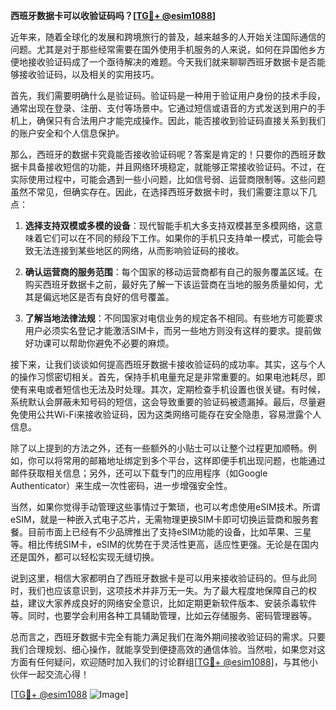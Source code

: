 **西班牙数据卡可以收验证码吗？[[TG💪+ @esim1088](https://t.me/s/esim1088)]**

近年来，随着全球化的发展和跨境旅行的普及，越来越多的人开始关注国际通信的问题。尤其是对于那些经常需要在国外使用手机服务的人来说，如何在异国他乡方便地接收验证码成了一个亟待解决的难题。今天我们就来聊聊西班牙数据卡是否能够接收验证码，以及相关的实用技巧。

首先，我们需要明确什么是验证码。验证码是一种用于验证用户身份的技术手段，通常出现在登录、注册、支付等场景中。它通过短信或语音的方式发送到用户的手机上，确保只有合法用户才能完成操作。因此，能否接收到验证码直接关系到我们的账户安全和个人信息保护。

那么，西班牙的数据卡究竟能否接收验证码呢？答案是肯定的！只要你的西班牙数据卡具备接收短信的功能，并且网络环境稳定，就能够正常接收验证码。不过，在实际使用过程中，可能会遇到一些小问题，比如信号弱、运营商限制等。这些问题虽然不常见，但确实存在。因此，在选择西班牙数据卡时，我们需要注意以下几点：

1. **选择支持双模或多模的设备**：现代智能手机大多支持双模甚至多模网络，这意味着它们可以在不同的频段下工作。如果你的手机只支持单一模式，可能会导致无法连接到某些地区的网络，从而影响验证码的接收。

2. **确认运营商的服务范围**：每个国家的移动运营商都有自己的服务覆盖区域。在购买西班牙数据卡之前，最好先了解一下该运营商在当地的服务质量如何，尤其是偏远地区是否有良好的信号覆盖。

3. **了解当地法律法规**：不同国家对电信业务的规定各不相同。有些地方可能要求用户必须实名登记才能激活SIM卡，而另一些地方则没有这样的要求。提前做好功课可以帮助你避免不必要的麻烦。

接下来，让我们谈谈如何提高西班牙数据卡接收验证码的成功率。其实，这与个人的操作习惯密切相关。首先，保持手机电量充足是非常重要的。如果电池耗尽，即使有来电或者短信也无法及时处理。其次，定期检查手机设置也很关键。有时候，系统默认会屏蔽未知号码的短信，这会导致重要的验证码被遗漏掉。最后，尽量避免使用公共Wi-Fi来接收验证码，因为这类网络可能存在安全隐患，容易泄露个人信息。

除了以上提到的方法之外，还有一些额外的小贴士可以让整个过程更加顺畅。例如，你可以将常用的邮箱地址绑定到多个平台，这样即便手机出现问题，也能通过邮件获取相关信息；另外，还可以下载专门的应用程序（如Google Authenticator）来生成一次性密码，进一步增强安全性。

当然，如果你觉得手动管理这些事情过于繁琐，也可以考虑使用eSIM技术。所谓eSIM，就是一种嵌入式电子芯片，无需物理更换SIM卡即可切换运营商和服务套餐。目前市面上已经有不少品牌推出了支持eSIM功能的设备，比如苹果、三星等。相比传统SIM卡，eSIM的优势在于灵活性更高，适应性更强。无论是在国内还是国外，都可以轻松实现无缝切换。

说到这里，相信大家都明白了西班牙数据卡是可以用来接收验证码的。但与此同时，我们也应该意识到，这项技术并非万无一失。为了最大程度地保障自己的权益，建议大家养成良好的网络安全意识，比如定期更新软件版本、安装杀毒软件等。同时，也要学会利用各种工具辅助管理，比如云存储服务、密码管理器等。

总而言之，西班牙数据卡完全有能力满足我们在海外期间接收验证码的需求。只要我们合理规划、细心操作，就能享受到便捷高效的通信体验。当然啦，如果您对这方面有任何疑问，欢迎随时加入我们的讨论群组[[TG💪+ @esim1088](https://t.me/s/esim1088)]，与其他小伙伴一起交流心得！

[[TG💪+ @esim1088](https://t.me/s/esim1088) ![Image](https://i.postimg.cc/4NQfJmqS/Snipaste-2025-05-13-00-14-12.png)]